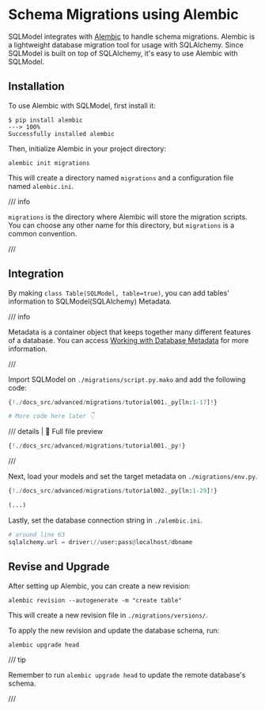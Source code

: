 # Schema Migrations using Alembic

SQLModel integrates with [Alembic](https://alembic.sqlalchemy.org/) to handle schema migrations.
Alembic is a lightweight database migration tool for usage with SQLAlchemy.
Since SQLModel is built on top of SQLAlchemy, it's easy to use Alembic with SQLModel.

## Installation

To use Alembic with SQLModel, first install it:

<div class="termy">

```console
$ pip install alembic
---> 100%
Successfully installed alembic
```

</div>

Then, initialize Alembic in your project directory:

```console
alembic init migrations
```

This will create a directory named `migrations` and a configuration file named `alembic.ini`.

/// info

`migrations` is the directory where Alembic will store the migration scripts.
You can choose any other name for this directory, but `migrations` is a common convention.

///

## Integration

By making `class Table(SQLModel, table=true)`, you can add tables' information to SQLModel(SQLAlchemy) Metadata.

/// info

Metadata is a container object that keeps together many different features of a database.
You can access [Working with Database Metadata](https://docs.sqlalchemy.org/en/20/core/metadata.html) for more information.

///

Import SQLModel on `./migrations/script.py.mako` and add the following code:

```python hl_lines="12"
{!./docs_src/advanced/migrations/tutorial001._py[ln:1-17]!}

# More code here later 👇
```

/// details | 👀 Full file preview

```Python hl_lines="12"
{!./docs_src/advanced/migrations/tutorial001._py!}
```

///

Next, load your models and set the target metadata on `./migrations/env.py`.

```python hl_lines="7  9  24"
{!./docs_src/advanced/migrations/tutorial002._py[ln:1-29]!}

(...)
```

Lastly, set the database connection string in `./alembic.ini`.

```python
# around line 63
sqlalchemy.url = driver://user:pass@localhost/dbname
```

## Revise and Upgrade

After setting up Alembic, you can create a new revision:

```console
alembic revision --autogenerate -m "create table"
```

This will create a new revision file in `./migrations/versions/`.

To apply the new revision and update the database schema, run:

```console
alembic upgrade head
```

/// tip

Remember to run `alembic upgrade head` to update the remote database's schema.

///